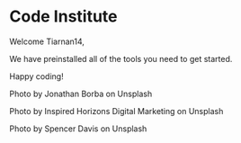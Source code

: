 # Code Institute

Welcome Tiarnan14,

We have preinstalled all of the tools you need to get started.

Happy coding!

Photo by Jonathan Borba on Unsplash

Photo by Inspired Horizons Digital Marketing on Unsplash

Photo by Spencer Davis on Unsplash